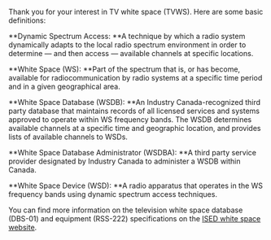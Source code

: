 Thank you for your interest in TV white space \(TVWS\). Here are some basic definitions:

**Dynamic Spectrum Access: **A technique by which a radio system dynamically adapts to the local radio spectrum environment in order to determine — and then access — available channels at specific locations.

**White Space \(WS\): **Part of the spectrum that is, or has become, available for radiocommunication by radio systems at a specific time period and in a given geographical area.

**White Space Database \(WSDB\): **An Industry Canada-recognized third party database that maintains records of all licensed services and systems approved to operate within WS frequency bands. The WSDB determines available channels at a specific time and geographic location, and provides lists of available channels to WSDs.

**White Space Database Administrator \(WSDBA\): **A third party service provider designated by Industry Canada to administer a WSDB within Canada.

**White Space Device \(WSD\): **A radio apparatus that operates in the WS frequency bands using dynamic spectrum access techniques.

You can find more information on the television white space database \(DBS-01\) and equipment \(RSS-222\) specifications on the [ISED white space website](http://www.ic.gc.ca/eic/site/smt-gst.nsf/eng/h_sf10498.html).

